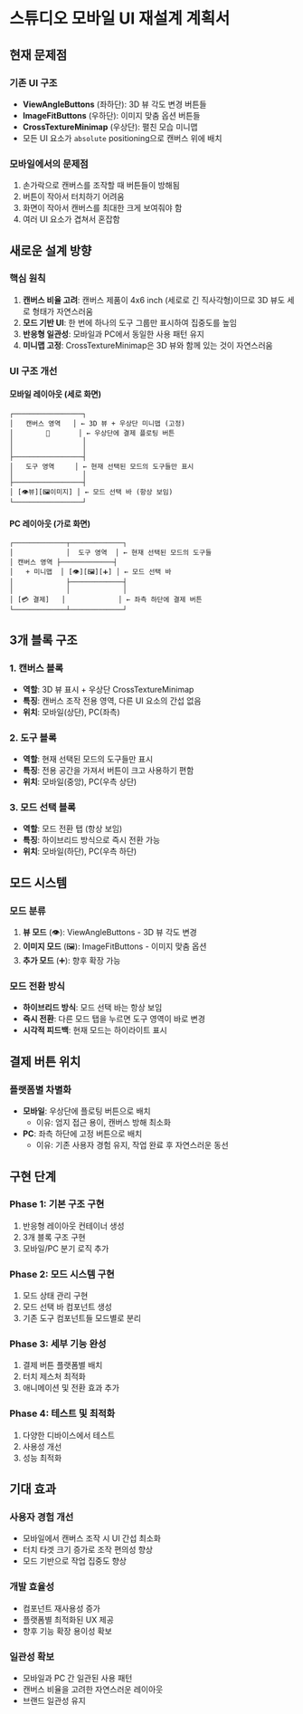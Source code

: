 # 스튜디오 모바일 UI 재설계 계획서

## 현재 문제점

### 기존 UI 구조
- **ViewAngleButtons** (좌하단): 3D 뷰 각도 변경 버튼들
- **ImageFitButtons** (우하단): 이미지 맞춤 옵션 버튼들  
- **CrossTextureMinimap** (우상단): 펼친 모습 미니맵
- 모든 UI 요소가 `absolute` positioning으로 캔버스 위에 배치

### 모바일에서의 문제점
1. 손가락으로 캔버스를 조작할 때 버튼들이 방해됨
2. 버튼이 작아서 터치하기 어려움
3. 화면이 작아서 캔버스를 최대한 크게 보여줘야 함
4. 여러 UI 요소가 겹쳐서 혼잡함

## 새로운 설계 방향

### 핵심 원칙
1. **캔버스 비율 고려**: 캔버스 제품이 4x6 inch (세로로 긴 직사각형)이므로 3D 뷰도 세로 형태가 자연스러움
2. **모드 기반 UI**: 한 번에 하나의 도구 그룹만 표시하여 집중도를 높임
3. **반응형 일관성**: 모바일과 PC에서 동일한 사용 패턴 유지
4. **미니맵 고정**: CrossTextureMinimap은 3D 뷰와 함께 있는 것이 자연스러움

### UI 구조 개선

#### 모바일 레이아웃 (세로 화면)
```
┌─────────────────┐
│   캔버스 영역   │ ← 3D 뷰 + 우상단 미니맵 (고정)
│        📍       │ ← 우상단에 결제 플로팅 버튼
│                 │
│                 │
├─────────────────┤
│   도구 영역     │ ← 현재 선택된 모드의 도구들만 표시
│                 │
├─────────────────┤
│ [👁뷰][🖼이미지] │ ← 모드 선택 바 (항상 보임)
└─────────────────┘
```

#### PC 레이아웃 (가로 화면)
```
┌─────────────┬─────────────┐
│             │  도구 영역  │ ← 현재 선택된 모드의 도구들
│ 캔버스 영역 ├─────────────┤
│   + 미니맵  │ [👁][🖼][➕] │ ← 모드 선택 바
│             ├─────────────┤
│             │             │
│ [💳 결제]   │             │ ← 좌측 하단에 결제 버튼
└─────────────┴─────────────┘
```

## 3개 블록 구조

### 1. 캔버스 블록
- **역할**: 3D 뷰 표시 + 우상단 CrossTextureMinimap
- **특징**: 캔버스 조작 전용 영역, 다른 UI 요소의 간섭 없음
- **위치**: 모바일(상단), PC(좌측)

### 2. 도구 블록  
- **역할**: 현재 선택된 모드의 도구들만 표시
- **특징**: 전용 공간을 가져서 버튼이 크고 사용하기 편함
- **위치**: 모바일(중앙), PC(우측 상단)

### 3. 모드 선택 블록
- **역할**: 모드 전환 탭 (항상 보임)
- **특징**: 하이브리드 방식으로 즉시 전환 가능
- **위치**: 모바일(하단), PC(우측 하단)

## 모드 시스템

### 모드 분류
1. **뷰 모드** (👁): ViewAngleButtons - 3D 뷰 각도 변경
2. **이미지 모드** (🖼): ImageFitButtons - 이미지 맞춤 옵션
3. **추가 모드** (➕): 향후 확장 가능

### 모드 전환 방식
- **하이브리드 방식**: 모드 선택 바는 항상 보임
- **즉시 전환**: 다른 모드 탭을 누르면 도구 영역이 바로 변경
- **시각적 피드백**: 현재 모드는 하이라이트 표시

## 결제 버튼 위치

### 플랫폼별 차별화
- **모바일**: 우상단에 플로팅 버튼으로 배치
  - 이유: 엄지 접근 용이, 캔버스 방해 최소화
- **PC**: 좌측 하단에 고정 버튼으로 배치  
  - 이유: 기존 사용자 경험 유지, 작업 완료 후 자연스러운 동선

## 구현 단계

### Phase 1: 기본 구조 구현
1. 반응형 레이아웃 컨테이너 생성
2. 3개 블록 구조 구현
3. 모바일/PC 분기 로직 추가

### Phase 2: 모드 시스템 구현
1. 모드 상태 관리 구현
2. 모드 선택 바 컴포넌트 생성
3. 기존 도구 컴포넌트들 모드별로 분리

### Phase 3: 세부 기능 완성
1. 결제 버튼 플랫폼별 배치
2. 터치 제스처 최적화
3. 애니메이션 및 전환 효과 추가

### Phase 4: 테스트 및 최적화
1. 다양한 디바이스에서 테스트
2. 사용성 개선
3. 성능 최적화

## 기대 효과

### 사용자 경험 개선
- 모바일에서 캔버스 조작 시 UI 간섭 최소화
- 터치 타겟 크기 증가로 조작 편의성 향상
- 모드 기반으로 작업 집중도 향상

### 개발 효율성
- 컴포넌트 재사용성 증가
- 플랫폼별 최적화된 UX 제공
- 향후 기능 확장 용이성 확보

### 일관성 확보
- 모바일과 PC 간 일관된 사용 패턴
- 캔버스 비율을 고려한 자연스러운 레이아웃
- 브랜드 일관성 유지